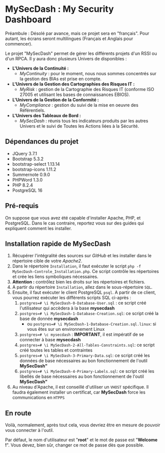 
# MySecDash : My Security Dashboard

Préambule : Désolé par avance, mais ce projet sera en "français". Pour autant, les écrans seront multilingues (Français et Anglais pour commencer).

Le projet "MySecDash" permet de gérer les différents projets d'un RSSI ou d'un RPCA.
Il y aura donc plusieurs Univers de disponibles :
- **L'Univers de la Continuité :**
    - *MyContinuity* : pour le moment, nous nous sommes concentrés sur la gestion des BIAs est prise en compte.
- **L'Univers de la Gestion des Cartographies des Risques IT :**
    - *MyRisk* : gestion de la Cartographie des Risques IT (conforme ISO 27005 et utilisant les bases de connaissances EBIOS).
- **L'Univers de la Gestion de la Conformité :**
    - *MyCompliance* : gestion du suivi de la mise en oeuvre des Référentiels.
- **L'Univers des Tableaux de Bord :**
    - *MySecDash* : réunis tous les indicateurs produits par les autres Univers et le suivi de Toutes les Actions liées à la Sécurité.

## Dépendances du projet

- JQuery 3.7.1
- Bootstrap 5.3.2
- bootstrap-select 1.13.14
- bootstrap-icons 1.11.2
- Summernote 0.9.0
- PHPWord 1.3.0
- PHP 8.2.4
- PostgreSQL 16

## Pré-requis

On suppose que vous avez été capable d'installer Apache, PHP, et PostgreSQL.
Dans le cas contraire, reportez vous sur des guides qui expliquent comment les installer.

## Installation rapide de MySecDash

1. Récupérer l'intégralité des sources sur *GitHub* et les installer dans le répertoire cible de votre *Apache2*.
2. Dans le répertoire `Installation`, il faut exécuter le script `php -f MySecDash-Controle_Installation.php`. Ce script contrôle les répertoires et crée les liens symboliques nécessaires.
3. **Attention :** contrôlez bien les droits sur les répertoires et fichiers.
4. A partir du répertoire `Installation`, allez dans le sous-répertoire `SQL`.
5. Ensuite, il faut exécuter le client PostgreSQL `psql`. A partir de ce client, vous pourrez exécuter les différents scripts SQL ci-après :
    1. `postgres=# \i MySecDash-0-Database-User.sql` : ce script créé l'utilisateur qui accèdera à la base **mysecdash**
    2. `postgres=# \i MySecDash-1-Database-Creation.sql`: ce script créé la base de donnée **mysecdash**
        - ou `postgres=# \i MySecDash-1-Database-Creation.sql.linux`: si vous êtes sur un environnement Linux
    3. `postgres=# \c mysecdash` : **IMPORTANT**, il est impératif de se connecter à base **mysecdash**
    4. `postgres=# \i MySecDash-2-All-Tables-Constraints.sql`: ce script créé toutes les tables et contraintes
    5. `postgres=# \i MySecDash-3-Primary-Data.sql`: ce script créé les données de base nécessaires au bon fonctionnement de l'outil **MySecDash"**
    6. `postgres=# \i MySecDash-4-Primary-Labels.sql`: ce script créé les libellés de base nécessaires au bon fonctionnement de l'outil **MySecDash"**
6. Au niveau d'Apache, il est conseillé d'utiliser un `VHOST` spécifique. Il faudra également installer un certificat, car **MySecDash** force les communications en `HTPPS`

## En route

Voilà, normalement, après tout cela, vous devriez être en mesure de pouvoir vous connecter à l'outil.

Par défaut, le nom d'utilisateur est "**root**" et le mot de passe est "**Welcome !**". Vous devez, bien sûr, changer ce mot de passe dès que possible.
